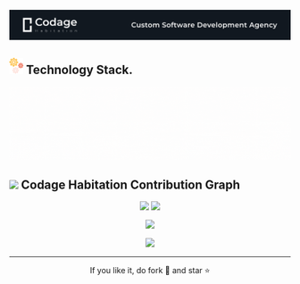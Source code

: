 ![Codage Habitation](https://raw.githubusercontent.com/Codage-Habitation/.github/main/images/Codage%20Habitation%20GitHub.png)


<h2 align="left">
 <img src="https://github.com/Codage-Habitation/.github/blob/main/images/Technology%20Stack%20Icon.png" width="25"> Technology Stack. 
</h2>
<p align="center">
<img src="https://github.com/Codage-Habitation/.github/blob/main/images/Codage%20Habitation%20Tech%20stack.gif">
</p>

<h2 align="left">
  <img src="https://media.giphy.com/media/xUA7aZeLE2e0P7Znz2/giphy.gif" width="25"> Codage Habitation Contribution Graph 
</h2>

<p align = "center">
  <img  src = "https://github-readme-stats.vercel.app/api?username=codagehabitation&show_icons=true&theme=radical&line_height=27">
  <img src = "https://github-readme-stats.vercel.app/api/top-langs/?username=codagehabitation&hide=shaderlab,kotlin,hlsl&theme=radical">
</p>

<p align = "center">
 <img  src="https://github-readme-streak-stats.herokuapp.com/?user=codagehabitation&show_icons=true&locale=en&layout=compact&theme=radical&line_height=0" />
</p> 

<p align = "center">
 <img src="https://activity-graph.herokuapp.com/graph?username=codagehabitation&theme=redical">
</p> 
<hr>
<p align="center">If you like it, do fork 🍴 and star ⭐</p>
